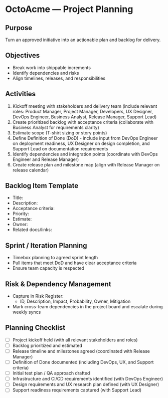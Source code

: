 # OctoAcme — Project Planning

<!-- Updated 2025-10-20: Expanded role references to include UX Designer, Release Manager, DevOps Engineer, Business Analyst, and Support Lead in planning activities (Issue #4) -->

## Purpose
Turn an approved initiative into an actionable plan and backlog for delivery.

## Objectives
- Break work into shippable increments
- Identify dependencies and risks
- Align timelines, releases, and responsibilities

## Activities
1. Kickoff meeting with stakeholders and delivery team (include relevant roles: Product Manager, Project Manager, Developers, UX Designer, DevOps Engineer, Business Analyst, Release Manager, Support Lead)
2. Create prioritized backlog with acceptance criteria (collaborate with Business Analyst for requirements clarity)
3. Estimate scope (T-shirt sizing or story points)
4. Define Definition of Done (DoD) - include input from DevOps Engineer on deployment readiness, UX Designer on design completion, and Support Lead on documentation requirements
5. Identify dependencies and integration points (coordinate with DevOps Engineer and Release Manager)
6. Create release plan and milestone map (align with Release Manager on release calendar)

## Backlog Item Template
- Title:
- Description:
- Acceptance criteria:
- Priority:
- Estimate:
- Owner:
- Related docs/links:

## Sprint / Iteration Planning
- Timebox planning to agreed sprint length
- Pull items that meet DoD and have clear acceptance criteria
- Ensure team capacity is respected

## Risk & Dependency Management
- Capture in Risk Register:
  - ID, Description, Impact, Probability, Owner, Mitigation
- Mark cross-team dependencies in the project board and escalate during weekly syncs

## Planning Checklist
- [ ] Project kickoff held (with all relevant stakeholders and roles)
- [ ] Backlog prioritized and estimated
- [ ] Release timeline and milestones agreed (coordinated with Release Manager)
- [ ] Definition of Done documented (including DevOps, UX, and Support criteria)
- [ ] Initial test plan / QA approach drafted
- [ ] Infrastructure and CI/CD requirements identified (with DevOps Engineer)
- [ ] Design requirements and UX research plan defined (with UX Designer)
- [ ] Support readiness requirements captured (with Support Lead)
